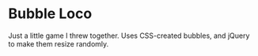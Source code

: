 Bubble Loco
==========

Just a little game I threw together. Uses CSS-created bubbles, and jQuery to make them resize randomly.
